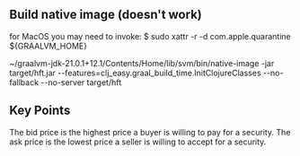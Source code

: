 ## Build native image (doesn't work)
for MacOS you may need to invoke:
 $ sudo xattr -r -d com.apple.quarantine ${GRAALVM_HOME}

~/graalvm-jdk-21.0.1+12.1/Contents/Home/lib/svm/bin/native-image -jar target/hft.jar --features=clj_easy.graal_build_time.InitClojureClasses --no-fallback --no-server target/hft

## Key Points
The bid price is the highest price a buyer is willing to pay for a security.
The ask price is the lowest price a seller is willing to accept for a security.